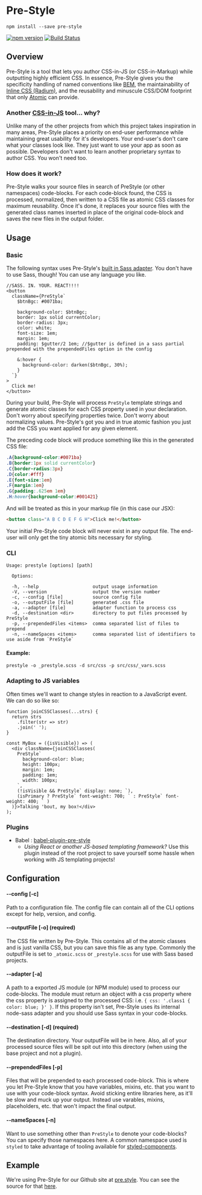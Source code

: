 # Pre-Style

```
npm install --save pre-style
```

[![npm version](https://badge.fury.io/js/pre-style.svg)](http://badge.fury.io/js/pre-style)
[![Build Status](https://travis-ci.org/soluml/pre-style.svg?branch=master)](https://travis-ci.org/soluml/pre-style)

## Overview
Pre-Style is a tool that lets you author CSS-in-JS (or CSS-in-Markup) while outputting highly efficient CSS. In essence, Pre-Style gives you the specificity handling of named conventions like [BEM](http://getbem.com/), the maintainability of [Inline CSS (Radium)](http://formidable.com/open-source/radium/), and the reusability and minuscule CSS/DOM footprint that only [Atomic](https://acss.io/) can provide.

### Another [CSS-in-JS](https://github.com/MicheleBertoli/css-in-js) tool... why?
Unlike many of the other projects from which this project takes inspiration in many areas, Pre-Style places a priority on end-user performance while maintaining great usability for it's developers. Your end-user's don't care what your classes look like. They just want to use your app as soon as possible. Developers don't want to learn another proprietary syntax to author CSS. You won't need too.

### How does it work?
Pre-Style walks your source files in search of PreStyle (or other namespaces) code-blocks. For each code-block found, the CSS is processed, normalized, then written to a CSS file as atomic CSS classes for maximum reusability. Once it's done, it replaces your source files with the generated class names inserted in place of the original code-block and saves the new files in the output folder.

## Usage
### Basic

The following syntax uses Pre-Style's [built in Sass adapter](./src/module/adapter.js#L3). You don't have to use Sass, though! You can use any language you like.

```JSX
//SASS. IN. YOUR. REACT!!!!
<button
  className={PreStyle`
    $btnBgc: #0071ba;

    background-color: $btnBgc;
    border: 1px solid currentColor;
    border-radius: 3px;
    color: white;
    font-size: 1em;
    margin: 1em;
    padding: $gutter/2 1em; //$gutter is defined in a sass partial prepended with the prependedFiles option in the config

    &:hover {
      background-color: darken($btnBgc, 30%);
    }
  `}
>
  Click me!
</button>
```

During your build, Pre-Style will process `PreStyle` template strings and generate atomic classes for each CSS property used in your declaration. Don't worry about specifying properties twice. Don't worry about normalizing values. Pre-Style's got you and in true atomic fashion you just add the CSS you want applied for any given element.

The preceding code block will produce something like this in the generated CSS file:

```css
.A{background-color:#0071ba}
.B{border:1px solid currentColor}
.C{border-radius:3px}
.D{color:#fff}
.E{font-size:1em}
.F{margin:1em}
.G{padding:.625em 1em}
.H:hover{background-color:#001421}
```

And will be treated as this in your markup file (in this case our JSX):

```html
<button class="A B C D E F G H">Click me!</button>
```

Your initial Pre-Style code block will never exist in any output file. The end-user will only get the tiny atomic bits necessary for styling.

### CLI

```
Usage: prestyle [options] [path]

  Options:

  -h, --help                    output usage information
  -V, --version                 output the version number
  -c, --config [file]           source config file
  -o, --outputFile [file]       generated .css file
  -a, --adapter [file]          adapter function to process css
  -d, --destination <dir>       directory to put files processed by PreStyle
  -p, --prependedFiles <items>  comma separated list of files to prepend
  -n, --nameSpaces <items>      comma separated list of identifiers to use aside from `PreStyle`
```

#### Example:
```
prestyle -o _prestyle.scss -d src/css -p src/css/_vars.scss
```

### Adapting to JS variables

Often times we'll want to change styles in reaction to a JavaScript event. We can do so like so:

```JSX
function joinCSSClasses(...strs) {
  return strs
    .filter(str => str)
    .join(' ');
}

const MyBox = ({isVisible}) => (
  <div className={joinCSSClasses(
    PreStyle`
      background-color: blue;
      height: 100px;
      margin: 1em;
      padding: 1em;
      width: 100px;
    `,
    (!isVisible && PreStyle` display: none; `),
    (isPrimary ? PreStyle` font-weight: 700; ` : PreStyle` font-weight: 400; ` )
  )}>Talking 'bout, my box!</div>
);
```

### Plugins

   * Babel      : [babel-plugin-pre-style](https://github.com/soluml/babel-plugin-pre-style)
     * _Using React or another JS-based templating framework?_ Use this plugin instead of the root project to save yourself some hassle when working with JS templating projects!

## Configuration

#### --config [-c]
Path to a configuration file. The config file can contain all of the CLI options except for help, version, and config.

#### --outputFile [-o] (required)
The CSS file written by Pre-Style. This contains all of the atomic classes and is just vanilla CSS, but you can save this file as any type. Commonly the outputFile is set to `_atomic.scss` or `_prestyle.scss` for use with Sass based projects.

#### --adapter [-a]
A path to a exported JS module (or NPM module) used to process our code-blocks. The module must return an object with a css property where the css property is assigned to the processed CSS: i.e. `{ css: '.class1 { color: blue; }' }`. If this property isn't set, Pre-Style uses its internal node-sass adapter and you should use Sass syntax in your code-blocks.

#### --destination [-d] (required)
The destination directory. Your outputFile will be in here. Also, all of your processed source files will be spit out into this directory (when using the base project and not a plugin).

#### --prependedFiles [-p]
Files that will be prepended to each processed code-block. This is where you let Pre-Style know that you have variables, mixins, etc. that you want to use with your code-block syntax. Avoid sticking entire libraries here, as it'll be slow and muck up your output. Instead use varables, mixins, placeholders, etc. that won't impact the final output.

#### --nameSpaces [-n]
Want to use something other than `PreStyle` to denote your code-blocks? You can specify those namespaces here. A common namespace used is `styled` to take advantage of tooling available for [styled-components](https://github.com/styled-components/styled-components#syntax-highlighting).

## Example
We're using Pre-Style for our Github site at [pre.style](http://pre.style/). You can see the source for that [here](https://github.com/soluml/pre-style/tree/master/src/www).

